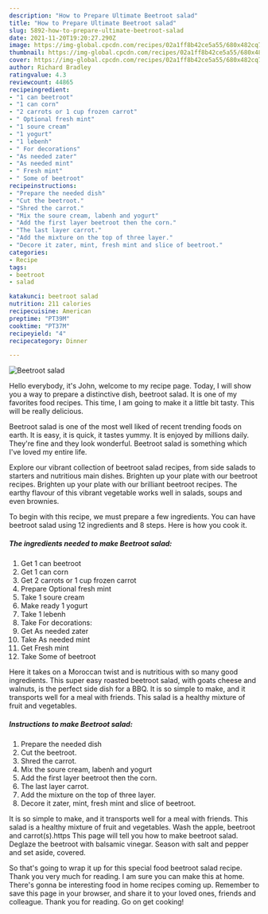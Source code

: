 ```yaml
---
description: "How to Prepare Ultimate Beetroot salad"
title: "How to Prepare Ultimate Beetroot salad"
slug: 5892-how-to-prepare-ultimate-beetroot-salad
date: 2021-11-20T19:20:27.290Z
image: https://img-global.cpcdn.com/recipes/02a1ff8b42ce5a55/680x482cq70/beetroot-salad-recipe-main-photo.jpg
thumbnail: https://img-global.cpcdn.com/recipes/02a1ff8b42ce5a55/680x482cq70/beetroot-salad-recipe-main-photo.jpg
cover: https://img-global.cpcdn.com/recipes/02a1ff8b42ce5a55/680x482cq70/beetroot-salad-recipe-main-photo.jpg
author: Richard Bradley
ratingvalue: 4.3
reviewcount: 44865
recipeingredient:
- "1 can beetroot"
- "1 can corn"
- "2 carrots or 1 cup frozen carrot"
- " Optional fresh mint"
- "1 soure cream"
- "1 yogurt"
- "1 lebenh"
- " For decorations"
- "As needed zater"
- "As needed mint"
- " Fresh mint"
- " Some of beetroot"
recipeinstructions:
- "Prepare the needed dish"
- "Cut the beetroot."
- "Shred the carrot."
- "Mix the soure cream, labenh and yogurt"
- "Add the first layer beetroot then the corn."
- "The last layer carrot."
- "Add the mixture on the top of three layer."
- "Decore it zater, mint, fresh mint and slice of beetroot."
categories:
- Recipe
tags:
- beetroot
- salad

katakunci: beetroot salad 
nutrition: 211 calories
recipecuisine: American
preptime: "PT39M"
cooktime: "PT37M"
recipeyield: "4"
recipecategory: Dinner

---
```



![Beetroot salad](https://img-global.cpcdn.com/recipes/02a1ff8b42ce5a55/680x482cq70/beetroot-salad-recipe-main-photo.jpg)

Hello everybody, it's John, welcome to my recipe page. Today, I will show you a way to prepare a distinctive dish, beetroot salad. It is one of my favorites food recipes. This time, I am going to make it a little bit tasty. This will be really delicious.

Beetroot salad is one of the most well liked of recent trending foods on earth. It is easy, it is quick, it tastes yummy. It is enjoyed by millions daily. They're fine and they look wonderful. Beetroot salad is something which I've loved my entire life.

Explore our vibrant collection of beetroot salad recipes, from side salads to starters and nutritious main dishes. Brighten up your plate with our beetroot recipes. Brighten up your plate with our brilliant beetroot recipes. The earthy flavour of this vibrant vegetable works well in salads, soups and even brownies.


To begin with this recipe, we must prepare a few ingredients. You can have beetroot salad using 12 ingredients and 8 steps. Here is how you cook it.

<!--inarticleads1-->

##### The ingredients needed to make Beetroot salad:

1. Get 1 can beetroot
1. Get 1 can corn
1. Get 2 carrots or 1 cup frozen carrot
1. Prepare  Optional fresh mint
1. Take 1 soure cream
1. Make ready 1 yogurt
1. Take 1 lebenh
1. Take  For decorations:
1. Get As needed zater
1. Take As needed mint
1. Get  Fresh mint
1. Take  Some of beetroot


Here it takes on a Moroccan twist and is nutritious with so many good ingredients. This super easy roasted beetroot salad, with goats cheese and walnuts, is the perfect side dish for a BBQ. It is so simple to make, and it transports well for a meal with friends. This salad is a healthy mixture of fruit and vegetables. 

<!--inarticleads2-->

##### Instructions to make Beetroot salad:

1. Prepare the needed dish
1. Cut the beetroot.
1. Shred the carrot.
1. Mix the soure cream, labenh and yogurt
1. Add the first layer beetroot then the corn.
1. The last layer carrot.
1. Add the mixture on the top of three layer.
1. Decore it zater, mint, fresh mint and slice of beetroot.


It is so simple to make, and it transports well for a meal with friends. This salad is a healthy mixture of fruit and vegetables. Wash the apple, beetroot and carrot(s).https This page will tell you how to make beetroot salad. Deglaze the beetroot with balsamic vinegar. Season with salt and pepper and set aside, covered. 

So that's going to wrap it up for this special food beetroot salad recipe. Thank you very much for reading. I am sure you can make this at home. There's gonna be interesting food in home recipes coming up. Remember to save this page in your browser, and share it to your loved ones, friends and colleague. Thank you for reading. Go on get cooking!
